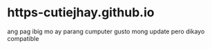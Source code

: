 # https-cutiejhay.github.io
ang pag ibig mo ay parang cumputer gusto mong update pero dikayo compatible
